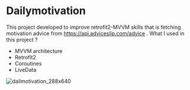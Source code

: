# Dailymotivation
This project developed to improve retrofit2-MVVM skills that is fetching motivation advice from https://api.adviceslip.com/advice . 
What I used in this project ?
- MVVM architecture
- Retrofit2
- Coroutines
- LiveData

![dailmotivation_288x640](https://user-images.githubusercontent.com/57020362/181736157-f559acf3-b3f6-476d-9260-5e06b23e2ab1.jpg)
